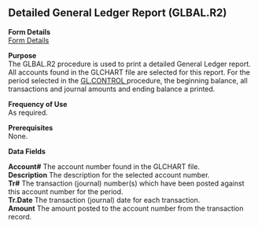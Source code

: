 ##  Detailed General Ledger Report (GLBAL.R2)

<PageHeader />

**Form Details**  
[ Form Details ](GLBAL-R2-1/README.md)   

**Purpose**  
The GLBAL.R2 procedure is used to print a detailed General Ledger report. All accounts found in the GLCHART file are selected for this report. For the period selected in the [ GL.CONTROL ](../../../../rover/AP-OVERVIEW/AP-ENTRY/AP-E/CHECKS-E/AP-CONTROL/GLCHART-E/GLCHART-E-1/GL-CONTROL) procedure, the beginning balance, all transactions and journal amounts and ending balance a printed. 

**Frequency of Use**  
As required.

**Prerequisites**  
None.

**Data Fields**

**Account#** The account number found in the GLCHART file.  
**Description** The description for the selected account number.  
**Tr#** The transaction (journal) number(s) which have been posted against
this account number for the period.  
**Tr.Date** The transaction (journal) date for each transaction.  
**Amount** The amount posted to the account number from the transaction
record.  
  
<badge text= "Version 8.10.57" vertical="middle" />

<PageFooter />